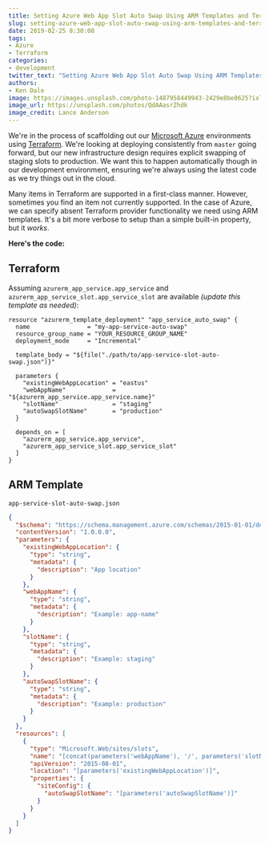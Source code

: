 ```yaml
---
title: Setting Azure Web App Slot Auto Swap Using ARM Templates and Terraform
slug: setting-azure-web-app-slot-auto-swap-using-arm-templates-and-terraform
date: 2019-02-25 8:30:00
tags:
- Azure
- Terraform
categories:
- development
twitter_text: "Setting Azure Web App Slot Auto Swap Using ARM Templates and Terraform"
authors: 
- Ken Dale
image: https://images.unsplash.com/photo-1487958449943-2429e8be8625?ixlib=rb-1.2.1&ixid=eyJhcHBfaWQiOjEyMDd9&auto=format&fit=crop&w=2100&q=80
image_url: https://unsplash.com/photos/QdAAasrZhdk
image_credit: Lance Anderson
---
```


We're in the process of scaffolding out our [Microsoft Azure](https://azure.microsoft.com) environments using [Terraform](https://www.terraform.io/). We're looking at deploying consistently from `master` going forward, but our new infrastructure design requires explicit swapping of staging slots to production. We want this to happen automatically though in our development environment, ensuring we're always using the latest code as we try things out in the cloud.

Many items in Terraform are supported in a first-class manner. However, sometimes you find an item not currently supported. In the case of Azure, we can specify absent Terraform provider functionality we need using ARM templates. It's a bit more verbose to setup than a simple built-in property, but it *works*.

**Here's the code:**

## Terraform

Assuming `azurerm_app_service.app_service` and `azurerm_app_service_slot.app_service_slot` are available *(update this template as needed)*:

```
resource "azurerm_template_deployment" "app_service_auto_swap" {
  name                = "my-app-service-auto-swap" 
  resource_group_name = "YOUR_RESOURCE_GROUP_NAME"
  deployment_mode     = "Incremental"

  template_body = "${file("./path/to/app-service-slot-auto-swap.json")}"

  parameters {
    "existingWebAppLocation" = "eastus"
    "webAppName"             = "${azurerm_app_service.app_service.name}"
    "slotName"               = "staging"
    "autoSwapSlotName"       = "production"
  }

  depends_on = [
    "azurerm_app_service.app_service",
    "azurerm_app_service_slot.app_service_slot"
  ]
}
```

## ARM Template

`app-service-slot-auto-swap.json`

```json
{
  "$schema": "https://schema.management.azure.com/schemas/2015-01-01/deploymentTemplate.json#",
  "contentVersion": "1.0.0.0",
  "parameters": {
    "existingWebAppLocation": {
      "type": "string",
      "metadata": {
        "description": "App location"
      }
    },
    "webAppName": {
      "type": "string",
      "metadata": {
        "description": "Example: app-name"
      }
    },
    "slotName": {
      "type": "string",
      "metadata": {
        "description": "Example: staging"
      }
    },
    "autoSwapSlotName": {
      "type": "string",
      "metadata": {
        "description": "Example: production"
      }
    }
  },
  "resources": [
    {
      "type": "Microsoft.Web/sites/slots",
      "name": "[concat(parameters('webAppName'), '/', parameters('slotName'))]",
      "apiVersion": "2015-08-01",
      "location": "[parameters('existingWebAppLocation')]",
      "properties": {
        "siteConfig": {
          "autoSwapSlotName": "[parameters('autoSwapSlotName')]"
        }
      }
    }
  ]
}
```

